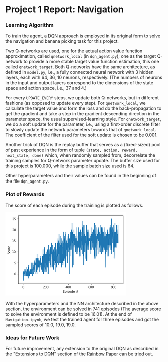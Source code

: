 [//]: # (Image References)

[image1]: score-v-episode.png  "scores during training"

# Project 1 Report: Navigation

### Learning Algorithm

To train the agent, a [DQN](https://storage.googleapis.com/deepmind-media/dqn/DQNNaturePaper.pdf) approach is employed in its original form to solve the navigation and banana picking task for this project.

Two Q-networks are used, one for the actual action value function approximation, called `qnetwork_local` (in `dqn_agent.py`); one as the target Q-network to provide a more stable target value function estimation, this one called `qnetwork_target`. Both Q-networks have the same architecture, as defined in `model.py`, i.e., a fully connected neural network with 3 hidden layers, each with 64, 36, 10 neurons, respectively. (The numbers of neurons in the input and output layers correspond to the dimensions of the state space and action space, i.e., 37 and 4.)

For every `UPDATE_EVERY` steps, we update both Q-networks, but in different fashions (as opposed to update every step). For `qnetwork_local`, we calculate the target value and form the loss and do the back-propagation to get the gradient and take a step in the gradient descending direction in the parameter space, the usual supervised-learning style. For `qnetwork_target`, we do a soft update for the parameter, i.e., using a first-order discrete filter to slowly update the network parameters towards that of `qnetwork_local`. The coefficient of the filter used for the soft update is chosen to be 0.001.

Another trick of DQN is the replay buffer that serves as a (fixed-sized) pool of past experience in the form of tuple `(state, action, reward, next_state, done)` which, when randomly sampled from, decorrelate the training samples for Q-network parameter update. The buffer size used for this project is 100,000, while the sample batch size used is 64.

Other hyperparameters and their values can be found in the beginning of the file `dqn_agent.py`.

### Plot of Rewards

The score of each episode during the training is plotted as follows.  

![score v.s episode][image1]

With the hyperparameters and the NN architecture described in the above section, the environment can be solved in 741 episodes	(The average score to solve the environment is defined to be 16.01).
At the end of `Navigation.ipynb`, we test the trained agent for three episodes and got the sampled scores of 10.0, 19.0, 19.0.

### Ideas for Future Work

For future improvement, any extension to the original DQN as described in the "Extensions to DQN" section of the [Rainbow Paper](https://arxiv.org/pdf/1710.02298.pdf) can be tried out.
